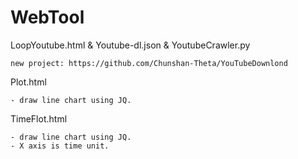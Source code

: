 # WebTool
LoopYoutube.html & Youtube-dl.json	&  YoutubeCrawler.py

	new project: https://github.com/Chunshan-Theta/YouTubeDownlond

Plot.html	

	- draw line chart using JQ.
TimeFlot.html	

	- draw line chart using JQ. 
	- X axis is time unit.
